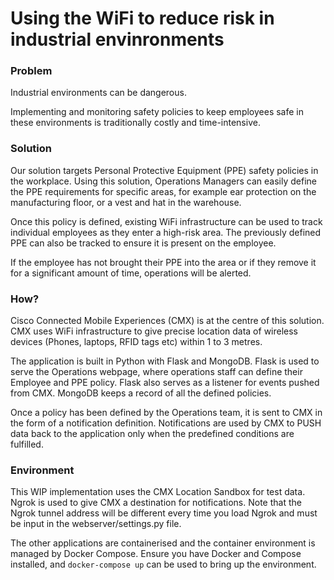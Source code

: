 # Using the WiFi to reduce risk in industrial envinronments



### Problem
Industrial environments can be dangerous. 

Implementing and monitoring safety policies to keep employees safe in these environments is traditionally costly and time-intensive. 


### Solution
Our solution targets Personal Protective Equipment (PPE) safety policies in the workplace. Using this solution, Operations Managers can easily define the PPE requirements for specific areas, for example ear protection on the manufacturing floor, or a vest and hat in the warehouse.

Once this policy is defined, existing WiFi infrastructure can be used to track individual employees as they enter a high-risk area. The previously defined PPE can also be tracked to ensure it is present on the employee. 

If the employee has not brought their PPE into the area or if they remove it for a significant amount of time, operations will be alerted. 


### How?
Cisco Connected Mobile Experiences (CMX) is at the centre of this solution. CMX uses WiFi infrastructure to give precise location data of wireless devices (Phones, laptops, RFID tags etc) within 1 to 3 metres.

The application is built in Python with Flask and MongoDB. 
Flask is used to serve the Operations webpage, where operations staff can define their Employee and PPE policy. 
Flask also serves as a listener for events pushed from CMX. 
MongoDB keeps a record of all the defined policies.

Once a policy has been defined by the Operations team, it is sent to CMX in the form of a notification definition. Notifications are used by CMX to PUSH data back to the application only when the predefined conditions are fulfilled. 


### Environment
This WIP implementation uses the CMX Location Sandbox for test data. 
Ngrok is used to give CMX a destination for notifications. Note that the Ngrok tunnel address will be different every time you load Ngrok and must be input in the webserver/settings.py file.

The other applications are containerised and the container environment is managed by Docker Compose. Ensure you have Docker and Compose installed, and ```docker-compose up``` can be used to bring up the environment.	


